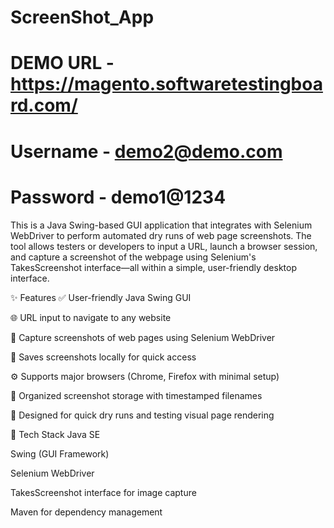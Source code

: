 # ScreenShot_App
# DEMO URL - https://magento.softwaretestingboard.com/
# Username - demo2@demo.com
# Password - demo1@1234

This is a Java Swing-based GUI application that integrates with Selenium WebDriver to perform automated dry runs of web page screenshots. The tool allows testers or developers to input a URL, launch a browser session, and capture a screenshot of the webpage using Selenium's TakesScreenshot interface—all within a simple, user-friendly desktop interface.

✨ Features
✅ User-friendly Java Swing GUI

🌐 URL input to navigate to any website

📸 Capture screenshots of web pages using Selenium WebDriver

💾 Saves screenshots locally for quick access

⚙️ Supports major browsers (Chrome, Firefox with minimal setup)

📁 Organized screenshot storage with timestamped filenames

🔁 Designed for quick dry runs and testing visual page rendering


🧰 Tech Stack
Java SE

Swing (GUI Framework)

Selenium WebDriver

TakesScreenshot interface for image capture

Maven for dependency management


